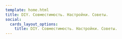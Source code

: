 ```yaml
---
template: home.html
title: DIY. Совместимость. Настройки. Советы.
social:
  cards_layout_options:
    title: DIY. Совместимость. Настройки. Советы.
---
```

